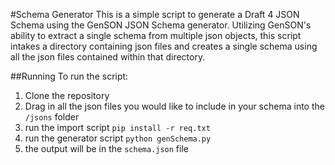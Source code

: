 #Schema Generator 
This is a simple script to generate a Draft 4 JSON Schema using the GenSON JSON Schema generator. Utilizing GenSON's ability to extract a single schema from multiple json objects, this script intakes a directory containing json files and creates a single schema using all the json files contained within that directory. 

##Running
To run the script: 
1. Clone the repository 
2. Drag in all the json files you would like to include in your schema into the `/jsons` folder
3. run the import script `pip install -r req.txt`
4. run the generator script `python genSchema.py`
5. the output will be in the `schema.json` file 
